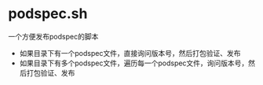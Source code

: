 # podspec.sh
一个方便发布podspec的脚本

- 如果目录下有一个podspec文件，直接询问版本号，然后打包验证、发布
- 如果目录下有多个podspec文件，遍历每一个podspec文件，询问版本号，然后打包验证、发布

